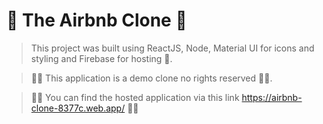 # 🚀 The Airbnb  Clone 🚀

> This project was built using ReactJS, Node, Material UI for icons and styling and Firebase for hosting 🚀. 

>🎉🎉 This application is a demo clone no rights reserved 🎉🎉.

>🎁🎁 You can find the hosted application via this link https://airbnb-clone-8377c.web.app/ 🎁🎁
